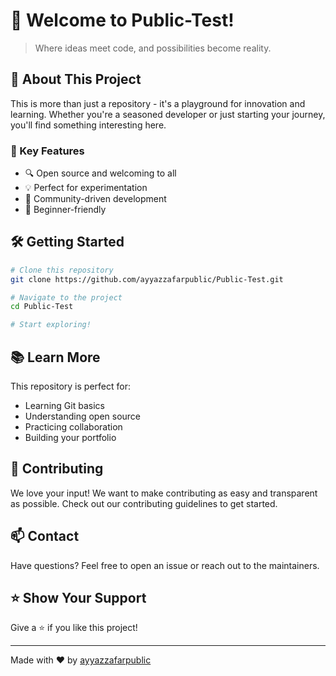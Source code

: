 # 🌟 Welcome to Public-Test!

> Where ideas meet code, and possibilities become reality.

## 🚀 About This Project

This is more than just a repository - it's a playground for innovation and learning. Whether you're a seasoned developer or just starting your journey, you'll find something interesting here.

### 🎯 Key Features

- 🔍 Open source and welcoming to all
- 💡 Perfect for experimentation
- 🤝 Community-driven development
- 🌈 Beginner-friendly

## 🛠️ Getting Started

```bash
# Clone this repository
git clone https://github.com/ayyazzafarpublic/Public-Test.git

# Navigate to the project
cd Public-Test

# Start exploring!
```

## 📚 Learn More

This repository is perfect for:
- Learning Git basics
- Understanding open source
- Practicing collaboration
- Building your portfolio

## 🤝 Contributing

We love your input! We want to make contributing as easy and transparent as possible. Check out our contributing guidelines to get started.

## 📫 Contact

Have questions? Feel free to open an issue or reach out to the maintainers.

## ⭐ Show Your Support

Give a ⭐️ if you like this project!

---

Made with ❤️ by [ayyazzafarpublic](https://github.com/ayyazzafarpublic)